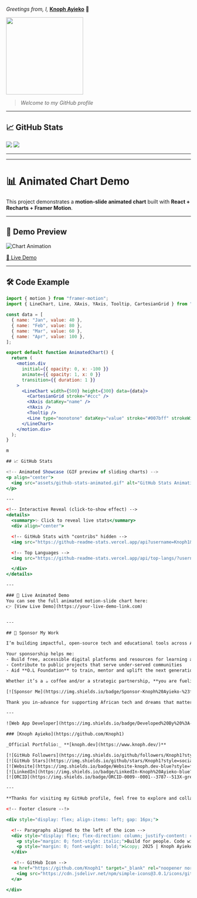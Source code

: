 *Greetings from, I,* **[Knoph Ayieko](https://github.com/Knoph1)** 👋

<img src="https://media2.giphy.com/media/v1.Y2lkPTc5MGI3NjExYndwd2dlYThvczl0ZXc3cjduMzNjZ3lyNnljZnpldDdsM2IwdTdieCZlcD12MV9pbnRlcm5hbF9naWZfYnlfaWQmY3Q9Zw/jBOOXxSJfG8kqMxT11/giphy.gif" height="210">

> *Welcome to my *GitHub* profile*

---

## 📈 GitHub Stats

<div align="flex">

  <!-- GitHub Stats with "contribs" hidden -->
  <img src="https://github-readme-stats.vercel.app/api?username=Knoph1&show_icons=true&theme=compact&hide=contribs" />
  <!-- Top Languages -->
  <img src="https://github-readme-stats.vercel.app/api/top-langs/?username=Knoph1&layout=compact&theme=compact" />

</div>

---

---

# 📊 Animated Chart Demo

This project demonstrates a **motion-slide animated chart** built with **React + Recharts + Framer Motion**.

---

## 🚀 Demo Preview
![Chart Animation](assets/chart-demo.gif)

[🔗 Live Demo](https://knoph.dev/chart-demo)

---

## 🛠️ Code Example

```jsx
import { motion } from "framer-motion";
import { LineChart, Line, XAxis, YAxis, Tooltip, CartesianGrid } from "recharts";

const data = [
  { name: "Jan", value: 40 },
  { name: "Feb", value: 80 },
  { name: "Mar", value: 60 },
  { name: "Apr", value: 100 },
];

export default function AnimatedChart() {
  return (
    <motion.div
      initial={{ opacity: 0, x: -100 }}
      animate={{ opacity: 1, x: 0 }}
      transition={{ duration: 1 }}
    >
      <LineChart width={500} height={300} data={data}>
        <CartesianGrid stroke="#ccc" />
        <XAxis dataKey="name" />
        <YAxis />
        <Tooltip />
        <Line type="monotone" dataKey="value" stroke="#007bff" strokeWidth={3} />
      </LineChart>
    </motion.div>
  );
}

m

## 📈 GitHub Stats

<!-- Animated Showcase (GIF preview of sliding charts) -->
<p align="center">
  <img src="assets/github-stats-animated.gif" alt="GitHub Stats Animation" width="80%">
</p>

---

<!-- Interactive Reveal (click-to-show effect) -->
<details>
  <summary>✨ Click to reveal live stats</summary>
  <div align="center">

  <!-- GitHub Stats with "contribs" hidden -->
  <img src="https://github-readme-stats.vercel.app/api?username=Knoph1&show_icons=true&theme=compact&hide=contribs" />

  <!-- Top Languages -->
  <img src="https://github-readme-stats.vercel.app/api/top-langs/?username=Knoph1&layout=compact&theme=compact" />

  </div>
</details>

---

### 🔗 Live Animated Demo
You can see the full animated motion-slide chart here:  
👉 [View Live Demo](https://your-live-demo-link.com)


---

## 💖 Sponsor My Work

I’m building impactful, open-source tech and educational tools across Africa to the globe.

Your sponsorship helps me:
- Build free, accessible digital platforms and resources for learning and small businesses
- Contribute to public projects that serve under-served communities
- Aid **O.L Foundation** to train, mentor and uplift the next generation of devs

Whether it’s a ☕ coffee and/or a strategic partnership, **you are fueling purpose and progress.**

[![Sponsor Me](https://img.shields.io/badge/Sponsor-Knoph%20Ayieko-%23ff69b4?style=for-the-badge&logo=github-sponsors&logoColor=white)](https://github.com/sponsors/Knoph1)

Thank you in-advance for supporting African tech and dreams that matter! 🌍🚀

---

![Web App Developer](https://img.shields.io/badge/Developed%20By%20%3A-Knoph%20Ayieko)

### [Knoph Ayieko](https://github.com/Knoph1)

_Official Portfolio:_ **[knoph.dev](https://www.knoph.dev/)**

[![GitHub Followers](https://img.shields.io/github/followers/Knoph1?style=social)](https://github.com/Knoph1)
[![GitHub Stars](https://img.shields.io/github/stars/Knoph1?style=social)](https://github.com/Knoph1)
[![Website](https://img.shields.io/badge/Website-knoph.dev-blue?style=flat&logo=google-chrome)](https://knoph.dev)
[![LinkedIn](https://img.shields.io/badge/LinkedIn-Knoph%20Ayieko-blue?style=flat&logo=linkedin)](https://www.linkedin.com/in/knoph-ayieko)
[![ORCID](https://img.shields.io/badge/ORCID-0009--0001--3787--513X-green?style=flat&logo=orcid)](https://orcid.org/0009-0001-3787-513X)

---

**Thanks for visiting my GitHub profile, feel free to explore and collaborate.**

<!-- Footer closure --!>

<div style="display: flex; align-items: left; gap: 16px;">

  <!-- Paragraphs aligned to the left of the icon -->
  <div style="display: flex; flex-direction: column; justify-content: center;">
    <p style="margin: 0; font-style: italic;">Build for people. Code with purpose. Collaborate for impact.</p>
    <p style="margin: 0; font-weight: bold;">&copy; 2025 | Knoph Ayieko</p>
  </div>

   <!-- GitHub Icon -->
  <a href="https://github.com/Knoph1" target="_blank" rel="noopener noreferrer">
    <img src="https://cdn.jsdelivr.net/npm/simple-icons@3.0.1/icons/github.svg" alt="GitHub" height="40">
  </a>

</div>
